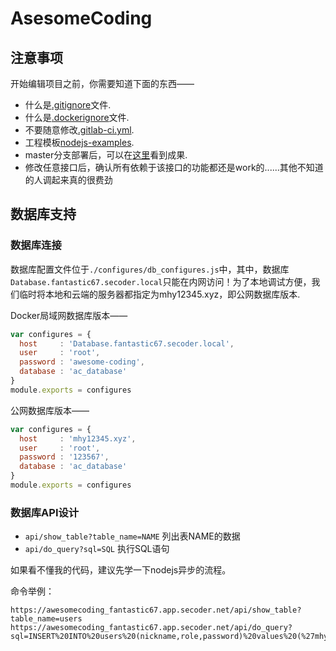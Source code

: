 # AsesomeCoding

## 注意事项

开始编辑项目之前，你需要知道下面的东西——

* 什么是[.gitignore](https://www.cnblogs.com/ShaYeBlog/p/5355951.html)文件.
* 什么是[.dockerignore](https://docs.docker.com/engine/reference/builder/)文件.
* 不要随意修改[.gitlab-ci.yml](https://gitlab.secoder.net/help/ci/yaml/README#configuration-of-your-jobs-with-gitlab-ciyml).
* 工程模板[nodejs-examples](https://gitlab.secoder.net/SECoder-Examples/nodejs-example).
* master分支部署后，可以在[这里](https://awesomecoding_fantastic67.app.secoder.net)看到成果.
* 修改任意接口后，确认所有依赖于该接口的功能都还是work的......其他不知道的人调起来真的很费劲


## 数据库支持

### 数据库连接

数据库配置文件位于`./configures/db_configures.js`中，其中，数据库`Database.fantastic67.secoder.local`只能在内网访问！为了本地调试方便，我们临时将本地和云端的服务器都指定为mhy12345.xyz，即公网数据库版本.

Docker局域网数据库版本——

```javascript
var configures = {
  host     : 'Database.fantastic67.secoder.local',
  user     : 'root',
  password : 'awesome-coding',
  database : 'ac_database'
}
module.exports = configures
```

公网数据库版本——

```javascript
var configures = {
  host     : 'mhy12345.xyz',
  user     : 'root',
  password : '123567',
  database : 'ac_database'
}
module.exports = configures
```

### 数据库API设计

* `api/show_table?table_name=NAME` 列出表NAME的数据
* `api/do_query?sql=SQL` 执行SQL语句

如果看不懂我的代码，建议先学一下nodejs异步的流程。

命令举例：

```
https://awesomecoding_fantastic67.app.secoder.net/api/show_table?table_name=users
https://awesomecoding_fantastic67.app.secoder.net/api/do_query?sql=INSERT%20INTO%20users%20(nickname,role,password)%20values%20(%27mhy%27,1,%27123%27)
```


